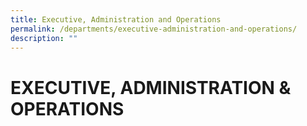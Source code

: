 ```yaml
---
title: Executive, Administration and Operations
permalink: /departments/executive-administration-and-operations/
description: ""
---
```

# EXECUTIVE, ADMINISTRATION & OPERATIONS
